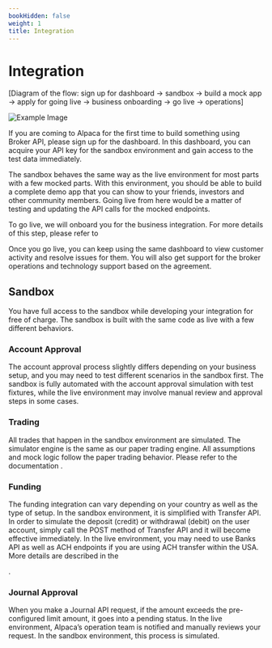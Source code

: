 ```yaml
---
bookHidden: false
weight: 1
title: Integration
---
```


# Integration

[Diagram of the flow: sign up for dashboard -> sandbox -> build a mock app -> apply for going live -> business onboarding -> go live -> operations]

![Example Image](/alpaca_icon@1x.png)

If you are coming to Alpaca for the first time to build something using Broker API, please sign up for the dashboard. In this dashboard, you can acquire your API key for the sandbox environment and gain access to the test data immediately.

The sandbox behaves the same way as the live environment for most parts with a few mocked parts. With this environment, you should be able to build a complete demo app that you can show to your friends, investors and other community members. Going live from here would be a matter of testing and updating the API calls for the mocked endpoints.

To go live, we will onboard you for the business integration. For more details of this step, please refer to <section>

Once you go live, you can keep using the same dashboard to view customer activity and resolve issues for them. You will also get support for the broker operations and technology support based on the agreement.

## Sandbox

You have full access to the sandbox while developing your integration for free of charge. The sandbox is built with the same code as live with a few different behaviors.

### Account Approval

The account approval process slightly differs depending on your business setup, and you may need to test different scenarios in the sandbox first. The sandbox is fully automated with the account approval simulation with test fixtures, while the live environment may involve manual review and approval steps in some cases.

### Trading

All trades that happen in the sandbox environment are simulated. The simulator engine is the same as our paper trading engine. All assumptions and mock logic follow the paper trading behavior. Please refer to the documentation <link>.

### Funding

The funding integration can vary depending on your country as well as the type of setup. In the sandbox environment, it is simplified with Transfer API. In order to simulate the deposit (credit) or withdrawal (debit) on the user account, simply call the POST method of Transfer API and it will become effective immediately. In the live environment, you may need to use Banks API as well as ACH endpoints if you are using ACH transfer within the USA. More details are described in the <section>.

### Journal Approval

When you make a Journal API request, if the amount exceeds the pre-configured limit amount, it goes into a pending status. In the live environment, Alpaca’s operation team is notified and manually reviews your request. In the sandbox environment, this process is simulated.
